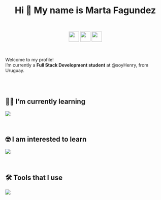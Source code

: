 
<h1 align="center">Hi 👋 My name is Marta Fagundez</h1>
<br>
<p align="center">
<a href="https://www.linkedin.com/in/martafagundezrodriguez/" target="_blank" rel="noreferrer"><img src="https://raw.githubusercontent.com/danielcranney/readme-generator/main/public/icons/socials/linkedin.svg" width="32" height="32" /></a> <a href="https://www.codepen.io/martafagundez" target="_blank" rel="noreferrer"><img src="https://raw.githubusercontent.com/danielcranney/readme-generator/main/public/icons/socials/codepen.svg" width="32" height="32" /></a> <a href="https://www.github.com/MartaFagundez" target="_blank" rel="noreferrer"><img src="https://raw.githubusercontent.com/danielcranney/readme-generator/main/public/icons/socials/github.svg" width="32" height="32" /></a> </p> <br>

<p align="left">
Welcome to my profile! </br>I’m currently a <strong>Full Stack Development student</strong> at @soyHenry, from Uruguay.
</p> <br> <br>

<h2 align="left">👩‍💻  I’m currently learning</h2>

<p align="left">
  <a href="https://skillicons.dev">
    <img src="https://skillicons.dev/icons?i=js,html,css,react,redux,nodejs,java,hibernate,postgres,git" />
  </a>
</p> <br>

<h2 align="left">🤓 I am interested to learn</h2>

<p align="left">
  <a href="https://skillicons.dev">
    <img src="https://skillicons.dev/icons?i=ts,svelte,nestjs,py,docker,mongodb" />
  </a>
</p> <br>

<h2 align="left">🛠 Tools that I use</h2>

<p align="left">
  <a href="https://skillicons.dev">
    <img src="https://skillicons.dev/icons?i=stackoverflow,vscode,eclipse,ai,ps,wordpress" />
  </a>
</p> <br>


<!---
MartaFagundez/MartaFagundez is a ✨ special ✨ repository because its `README.md` (this file) appears on your GitHub profile.
You can click the Preview link to take a look at your changes.
--->
